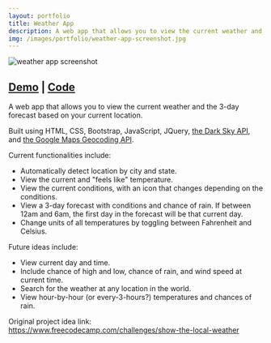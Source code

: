 ```yaml
---
layout: portfolio
title: Weather App
description: A web app that allows you to view the current weather and the 3-day forecast based on your current location.
img: /images/portfolio/weather-app-screenshot.jpg
---
```


<div class="center">
	<img src="{{ site.baseurl }}/images/portfolio/weather-app-screenshot.jpg" alt="weather app screenshot" title="free code camp weather app" class="portfolio-image"/>
</div>

<h2 class="center"><a href="https://bethqiang.github.io/weather-app/" target="_blank">Demo</a> | <a href="https://github.com/bethqiang/weather-app" target="_blank">Code</a></h2>

<p>A web app that allows you to view the current weather and the 3-day forecast based on your current location.</p>

<p>Built using HTML, CSS, Bootstrap, JavaScript, JQuery, <a href="https://darksky.net/dev/" target="_blank">the Dark Sky API</a>, and <a href="https://developers.google.com/maps/documentation/geocoding/intro" target="_blank">the Google Maps Geocoding API</a>.</p>

<p>Current functionalities include:</p>
<ul>
	<li>Automatically detect location by city and state.</li>
	<li>View the current and "feels like" temperature.</li>
	<li>View the current conditions, with an icon that changes depending on the conditions.</li>
	<li>View a 3-day forecast with conditions and chance of rain. If between 12am and 6am, the first day in the forecast will be that current day.</li>
	<li>Change units of all temperatures by toggling between Fahrenheit and Celsius.</li>
</ul>

<p>Future ideas include:</p>
<ul>
	<li>View current day and time.</li>
	<li>Include chance of high and low, chance of rain, and wind speed at current time.</li>
	<li>Search for the weather at any location in the world.</li>
	<li>View hour-by-hour (or every-3-hours?) temperatures and chances of rain.</li>
</ul>

<p>Original project idea link: <a href="https://www.freecodecamp.com/challenges/show-the-local-weather" target="_blank">https://www.freecodecamp.com/challenges/show-the-local-weather</a></p>
